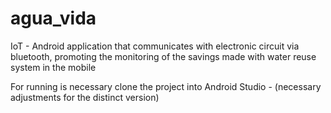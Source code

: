 # agua_vida
IoT - Android application that communicates with electronic circuit via bluetooth, promoting the monitoring of the savings made with water reuse system in the mobile

For running is necessary clone the project into Android Studio - (necessary adjustments for the distinct version)
